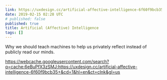 ```yaml
---
link: https://uxdesign.cc/artificial-affective-intelligence-6f60f9bcb35
date: 2019-02-15 02:28 UTC
# published: false
published: true
title: Artificial (Affective) Intelligence
tags: []
---
```


Why we should teach machines to help us privately reflect instead of publicly read our minds.

https://webcache.googleusercontent.com/search?q=cache:6eBuPfX3zSMJ:https://uxdesign.cc/artificial-affective-intelligence-6f60f9bcb35+&cd=1&hl=en&ct=clnk&gl=us
